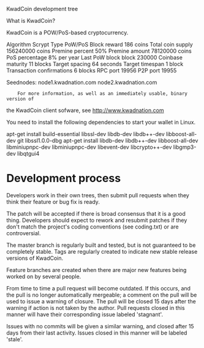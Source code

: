 
KwadCoin development tree

What is KwadCoin?

KwadCoin is a POW/PoS-based cryptocurrency.

Algorithm 	Scrypt
Type 	PoW/PoS
Block reward 	186 coins
Total coin supply 	156240000 coins
Premine percent 	50%
Premine amount 	78120000 coins
PoS percentage 	8% per year
Last PoW block 	block 230000
Coinbase maturity 	11 blocks
Target spacing 	64 seconds
Target timespan 	1 block
Transaction confirmations 	6 blocks
RPC port 	19956
P2P port 	19955

Seednodes:
        node1.kwadnation.com
        node2.kwadnation.com

		For more information, as well as an immediately usable, binary version of
the KwadCoin client sofware, see http://www.kwadnation.com

You need to install the following dependencies to start your wallet in Linux.

apt-get install build-essential libssl-dev libdb-dev libdb++-dev libboost-all-dev git libssl1.0.0-dbg
apt-get install libdb-dev libdb++-dev libboost-all-dev libminiupnpc-dev libminiupnpc-dev libevent-dev libcrypto++-dev libgmp3-dev libqtgui4 


Development process
===========================

Developers work in their own trees, then submit pull requests when
they think their feature or bug fix is ready.

The patch will be accepted if there is broad consensus that it is a
good thing.  Developers should expect to rework and resubmit patches
if they don't match the project's coding conventions (see coding.txt)
or are controversial.

The master branch is regularly built and tested, but is not guaranteed
to be completely stable. Tags are regularly created to indicate new
stable release versions of KwadCoin.

Feature branches are created when there are major new features being
worked on by several people.

From time to time a pull request will become outdated. If this occurs, and
the pull is no longer automatically mergeable; a comment on the pull will
be used to issue a warning of closure. The pull will be closed 15 days
after the warning if action is not taken by the author. Pull requests closed
in this manner will have their corresponding issue labeled 'stagnant'.

Issues with no commits will be given a similar warning, and closed after
15 days from their last activity. Issues closed in this manner will be 
labeled 'stale'.
